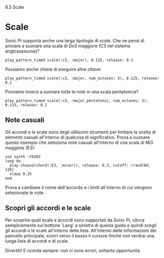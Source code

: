 8.3 Scale

# Scale

Sonic Pi supporta anche una larga tipologia di scale. Che ne pensi di provare a suonare una scala di Do3 maggiore (C3 nel sistema anglossassone)?

```
play_pattern_timed scale(:c3, :major), 0.125, release: 0.1
```

Possiamo anche chiere di eseguire altre ottave:

```
play_pattern_timed scale(:c3, :major, num_octaves: 3), 0.125, release: 0.1
```

Proviamo invece a suonare tutte le note in una scala pentatonica?

```
play_pattern_timed scale(:c3, :major_pentatonic, num_octaves: 3), 0.125, release: 0.1
```

## Note casuali

Gli accordi e le scale sono degli utilissimi strumenti per limitare la scelta di elementi casuali all'interno di qualcosa di significativo. Prova a suonare questo esempio che seleziona note casuali all'interno di una scala di Mi3 maggiore (E3):

```
use_synth :tb303
loop do
  play choose(chord(:E3, :minor)), release: 0.3, cutoff: rrand(60, 120)
  sleep 0.25
end
```

Prova a cambiare il nome dell'accordo e i limiti all'interno di cui vengono selezionate le note.

## Scopri gli accordi e le scale

Per scoprire quali scale e accordi sono supportati da Sonic Pi, clicca semplicemente sul bottone 'Lang' a sinistra di questa guida e quindi scegli gli accordi o le scale all'interno della lista. All'interno delle informazioni del pannello principale, scorri verso il basso il cursore finché non verdrai una lunga lista di accordi e di scale.

Divertiti! E ricorda sempre: non ci sono errori, soltanto opportunità.
